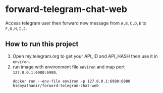 # forward-telegram-chat-web
Access telegram user then forward new message from `A,B,C,D,E` to `F,G,H,I,J`.

## How to run this project
1. Open my.telegram.org to get your API_ID and API_HASH then use it in `environ`.
2. run image with environment file `environ` and map port `127.0.0.1:6980:6980`.
    ```
    docker run --env-file environ -p 127.0.0.1:6980:6980 hidayathamir/forward-telegram-chat-web
    ```
